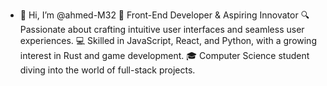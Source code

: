 - 👋 Hi, I’m @ahmed-M32
🌟 Front-End Developer & Aspiring Innovator
🔍 Passionate about crafting intuitive user interfaces and seamless user experiences.
💻 Skilled in JavaScript, React, and Python, with a growing interest in Rust and game development.
🎓 Computer Science student diving into the world of full-stack projects.

<!---
ahmed-M32/ahmed-M32 is a ✨ special ✨ repository because its `README.md` (this file) appears on your GitHub profile.
You can click the Preview link to take a look at your changes.
--->
